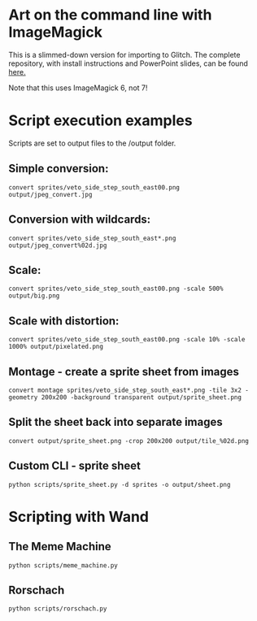 # Art on the command line with ImageMagick

This is a slimmed-down version for importing to Glitch. The complete repository, with install instructions and PowerPoint slides, can be found [here.](https://github.com/Vampire-Computer-People/art_cmdline_magick)

Note that this uses ImageMagick 6, not 7!

# Script execution examples

Scripts are set to output files to the /output folder.

## Simple conversion:

`convert sprites/veto_side_step_south_east00.png output/jpeg_convert.jpg`

## Conversion with wildcards:

`convert sprites/veto_side_step_south_east*.png output/jpeg_convert%02d.jpg`

## Scale:

`convert sprites/veto_side_step_south_east00.png -scale 500% output/big.png`

## Scale with distortion:

`convert sprites/veto_side_step_south_east00.png -scale 10% -scale 1000% output/pixelated.png`

## Montage - create a sprite sheet from images

`convert montage sprites/veto_side_step_south_east*.png -tile 3x2 -geometry 200x200 -background transparent output/sprite_sheet.png`

## Split the sheet back into separate images

`convert output/sprite_sheet.png -crop 200x200 output/tile_%02d.png`

## Custom CLI - sprite sheet

`python scripts/sprite_sheet.py -d sprites -o output/sheet.png`

# Scripting with Wand 

## The Meme Machine

`python scripts/meme_machine.py`

## Rorschach

`python scripts/rorschach.py`
